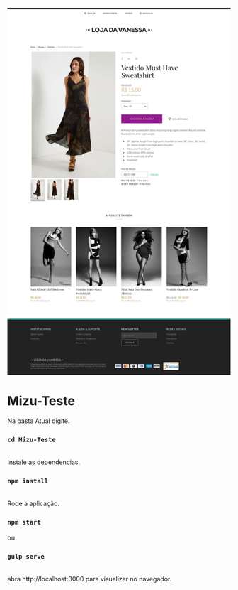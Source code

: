 <p align=center> 
 <img src="layout.jpg">
</p>

# Mizu-Teste
 
Na pasta Atual digite.

### `cd Mizu-Teste`

<br> 
Instale as dependencias.

### `npm install`
<br>
Rode a aplicação.

### `npm start`
ou
### `gulp serve`
<br>
abra http://localhost:3000 para visualizar no navegador.
<br>

